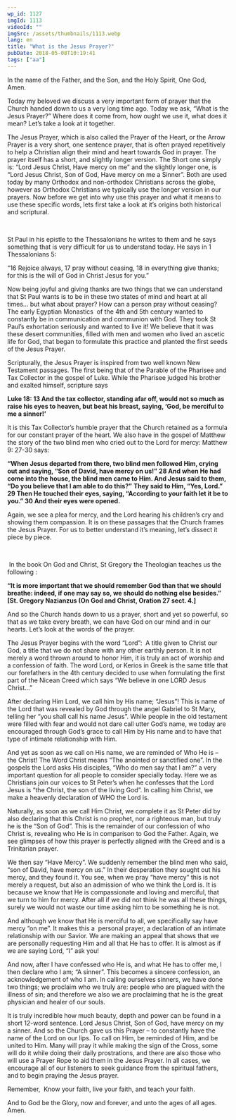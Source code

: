 ```yaml
---
wp_id: 1127
imgId: 1113
videoId: ""
imgSrc: /assets/thumbnails/1113.webp
lang: en
title: "What is the Jesus Prayer?"
pubDate: 2018-05-08T10:19:41
tags: ["aa"]
---
```


<!-- page: 6 -->

<p>In the name of the Father, and the Son, and the Holy Spirit, One God, Amen. <span data-ccp-props="{&quot;201341983&quot;:0,&quot;335559739&quot;:160,&quot;335559740&quot;:259}"> </span></p>
<p>Today my beloved we discuss a very important form of prayer that the Church handed down to us a very long time ago. Today we ask, “What is the Jesus Prayer?” Where does it come from, how ought we use it, what does it mean? Let’s take a look at it together. <span data-ccp-props="{&quot;201341983&quot;:0,&quot;335559739&quot;:160,&quot;335559740&quot;:259}"> </span></p>
<p>The Jesus Prayer, which is also called the Prayer of the Heart, or the Arrow Prayer is a very short, one sentence prayer, that is often prayed repetitively to help a Christian align their mind and heart towards God in prayer. The prayer itself has a short, and slightly longer version. The Short one simply is: “Lord Jesus Christ, Have mercy on me” and the slightly longer one, is “Lord Jesus Christ, Son of God, Have mercy on me a Sinner”. Both are used today by many Orthodox and non-orthodox Christians across the globe, however as Orthodox Christians we typically use the longer version in our prayers. Now before we get into why use this prayer and what it means to use these specific words, lets first take a look at it’s origins both historical and scriptural. <span data-ccp-props="{&quot;201341983&quot;:0,&quot;335559739&quot;:160,&quot;335559740&quot;:259}"> </span></p>
<p><span data-ccp-props="{&quot;201341983&quot;:0,&quot;335559739&quot;:160,&quot;335559740&quot;:259}"> </span></p>
<p>St Paul in his epistle to the Thessalonians he writes to them and he says something that is very difficult for us to understand today. He says in 1 Thessalonians 5: <span data-ccp-props="{&quot;201341983&quot;:0,&quot;335559739&quot;:160,&quot;335559740&quot;:259}"> </span></p>
<p>“16 Rejoice always, 17 pray without ceasing, 18 in everything give thanks; for this is the will of God in Christ Jesus for you.”<span data-ccp-props="{&quot;201341983&quot;:0,&quot;335559739&quot;:160,&quot;335559740&quot;:259}"> </span></p>
<p>Now being joyful and giving thanks are two things that we can understand that St Paul wants is to be in these two states of mind and heart at all times… but what about prayer? How can a person pray without ceasing? The early Egyptian Monastics  of the 4<span data-fontsize="11">th</span> and 5<span data-fontsize="11">th</span> century wanted to constantly be in communication and communion with God. They took St Paul’s exhortation seriously and wanted to live it! We believe that it was these desert communities, filled with men and women who lived an ascetic life for God, that began to formulate this practice and planted the first seeds of the Jesus Prayer. <span data-ccp-props="{&quot;201341983&quot;:0,&quot;335559739&quot;:160,&quot;335559740&quot;:259}"> </span></p>
<p>Scripturally, the Jesus Prayer is inspired from two well known New Testament passages. The first being that of the Parable of the Pharisee and Tax Collector in the gospel of Luke. While the Pharisee judged his brother and exalted himself, scripture says <span data-ccp-props="{&quot;201341983&quot;:0,&quot;335559739&quot;:160,&quot;335559740&quot;:259}"> </span></p>
<p><b>Luke 18: 13 And the tax collector, standing afar off, would not so much as raise his eyes to heaven, but beat his breast, saying, ‘God, be merciful to me a sinner!’ </b><span data-ccp-props="{&quot;201341983&quot;:0,&quot;335559739&quot;:160,&quot;335559740&quot;:259}"> </span></p>
<p>It is this Tax Collector’s humble prayer that the Church retained as a formula for our constant prayer of the heart. We also have in the gospel of Matthew the story of the two blind men who cried out to the Lord for mercy: Matthew 9: 27-30 says:<b> </b><span data-ccp-props="{&quot;201341983&quot;:0,&quot;335559739&quot;:160,&quot;335559740&quot;:259}"> </span></p>
<p><b>“</b><b>When Jesus departed from there, two blind men followed Him, crying out and saying, “Son of David, have mercy on us!”</b> <b>28 And when He had come into the house, the blind men came to Him. And Jesus said to them, “Do you believe that I am able to do this?”</b> <b>They said to Him, “Yes, Lord.”</b> <b>29 Then He touched their eyes, saying, “According to your faith let it be to you.” 30 And their eyes were opened.</b><b> </b><span data-ccp-props="{&quot;201341983&quot;:0,&quot;335559739&quot;:160,&quot;335559740&quot;:259}"> </span></p>
<p>Again, we see a plea for mercy, and the Lord hearing his children’s cry and showing them compassion. It is on these passages that the Church frames the Jesus Prayer. For us to better understand it’s meaning, let’s dissect it piece by piece. <span data-ccp-props="{&quot;201341983&quot;:0,&quot;335559739&quot;:160,&quot;335559740&quot;:259}"> </span></p>
<p><span data-ccp-props="{&quot;201341983&quot;:0,&quot;335559739&quot;:160,&quot;335559740&quot;:259}"> </span></p>
<p><span data-ccp-props="{&quot;201341983&quot;:0,&quot;335559739&quot;:160,&quot;335559740&quot;:259}"> </span>In the book On God and Christ, St Gregory the Theologian teaches us the following : <span data-ccp-props="{&quot;201341983&quot;:0,&quot;335559739&quot;:160,&quot;335559740&quot;:259}"> </span></p>
<p><b>“It is more important that we should remember God than that we should breathe: indeed, if one may say so, we should do nothing else besides.&#8221;</b><b> [St. Gregory Nazianzus (On God and Christ, Oration 27 sect. 4.]</b><span data-ccp-props="{&quot;201341983&quot;:0,&quot;335559739&quot;:160,&quot;335559740&quot;:259}"> </span></p>
<p>And so the Church hands down to us a prayer, short and yet so powerful, so that as we take every breath, we can have God on our mind and in our hearts. Let’s look at the words of the prayer.<span data-ccp-props="{&quot;201341983&quot;:0,&quot;335559739&quot;:160,&quot;335559740&quot;:259}"> </span></p>
<p>The Jesus Prayer begins with the word “Lord”:  A title given to Christ our God, a title that we do not share with any other earthly person. It is not merely a word thrown around to honor Him, it is truly an act of worship and a confession of faith. The word Lord, or Kerios in Greek is the same title that our forefathers in the 4<span data-fontsize="11">th</span> century decided to use when formulating the first part of the Nicean Creed which says “We believe in one LORD Jesus Christ…” <span data-ccp-props="{&quot;201341983&quot;:0,&quot;335559739&quot;:160,&quot;335559740&quot;:259}"> </span></p>
<p>After declaring Him Lord, we call him by His name; “Jesus”! This is name of the Lord that was revealed by God through the angel Gabriel to St Mary, telling her “you shall call his name Jesus”. While people in the old testament were filled with fear and would not dare call utter God’s name, we today are encouraged through God’s grace to call Him by His name and to have that type of intimate relationship with Him. <span data-ccp-props="{&quot;201341983&quot;:0,&quot;335559739&quot;:160,&quot;335559740&quot;:259}"> </span></p>
<p>And yet as soon as we call on His name, we are reminded of Who He is – the Christ! The Word Christ means “The anointed or sanctified one”. In the gospels the Lord asks His disciples, “Who do men say that I am?” a very important question for all people to consider specially today. Here we as Christians join our voices to St Peter’s when he confesses that the Lord Jesus is “the Christ, the son of the living God”. In calling him Christ, we make a heavenly declaration of WHO the Lord is. <span data-ccp-props="{&quot;201341983&quot;:0,&quot;335559739&quot;:160,&quot;335559740&quot;:259}"> </span></p>
<p>Naturally, as soon as we call Him Christ, we complete it as St Peter did by also declaring that this Christ is no prophet, nor a righteous man, but truly he is the “Son of God”. This is the remainder of our confession of who Christ is, revealing who He is in comparison to God the Father. Again, we see glimpses of how this prayer is perfectly aligned with the Creed and is a Trinitarian prayer.  <span data-ccp-props="{&quot;201341983&quot;:0,&quot;335559739&quot;:160,&quot;335559740&quot;:259}"> </span></p>
<p>We then say “Have Mercy”. We suddenly remember the blind men who said, “son of David, have mercy on us.” In their desperation they sought out his mercy, and they found it. You see, when we pray “have mercy” this is not merely a request, but also an admission of who we think the Lord is. It is because we know that He is compassionate and loving and merciful, that we turn to him for mercy. After all if we did not think he was all these things, surely we would not waste our time asking him to be something he is not.  <span data-ccp-props="{&quot;201341983&quot;:0,&quot;335559739&quot;:160,&quot;335559740&quot;:259}"> </span></p>
<p>And although we know that He is merciful to all, we specifically say have mercy “on me”. It makes this a  personal prayer, a declaration of an intimate relationship with our Savior. We are making an appeal that shows that we are personally requesting Him and all that He has to offer. It is almost as if we are saying Lord, “I” ask you!<span data-ccp-props="{&quot;201341983&quot;:0,&quot;335559739&quot;:160,&quot;335559740&quot;:259}"> </span></p>
<p>And now, after I have confessed who He is, and what He has to offer me, I then declare who I am; “A sinner”. This becomes a sincere confession, an acknowledgement of who I am. In calling ourselves sinners, we have done two things; we proclaim who we truly are: people who are plagued with the illness of sin; and therefore we also we are proclaiming that he is the great physician and healer of our souls.  <span data-ccp-props="{&quot;201341983&quot;:0,&quot;335559739&quot;:160,&quot;335559740&quot;:259}"> </span></p>
<p>It is truly incredible how much beauty, depth and power can be found in a short 12-word sentence. Lord Jesus Christ, Son of God, have mercy on my a sinner. And so the Church gave us this Prayer – to constantly have the name of the Lord on our lips. To call on Him, be reminded of Him, and be united to Him. Many will pray it while making the sign of the Cross, some will do it while doing their daily prostrations, and there are also those who will use a Prayer Rope to aid them in the Jesus Prayer. In all cases, we encourage all of our listeners to seek guidance from the spiritual fathers, and to begin praying the Jesus prayer. <span data-ccp-props="{&quot;201341983&quot;:0,&quot;335559739&quot;:160,&quot;335559740&quot;:259}"> </span></p>
<p>Remember,  Know your faith, live your faith, and teach your faith. <span data-ccp-props="{&quot;201341983&quot;:0,&quot;335559739&quot;:160,&quot;335559740&quot;:259}"> </span></p>
<p>And to God be the Glory, now and forever, and unto the ages of all ages. Amen. <span data-ccp-props="{&quot;201341983&quot;:0,&quot;335559739&quot;:160,&quot;335559740&quot;:259}"> </span></p>
